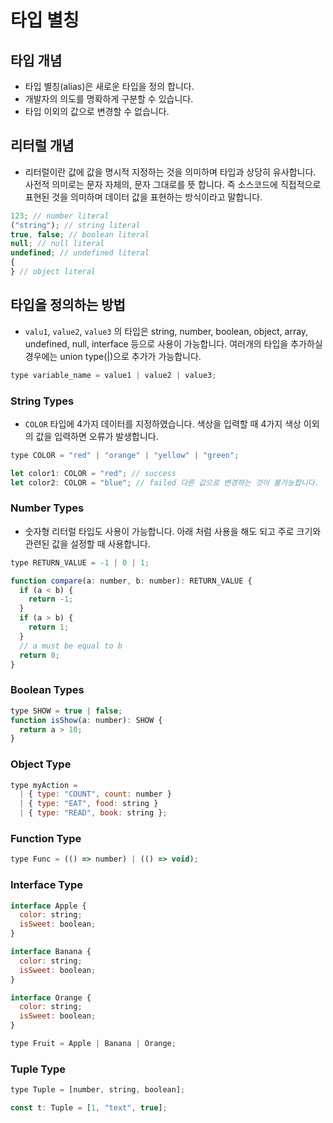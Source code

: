 # 타입 별칭

## 타입 개념

- 타입 별칭(alias)은 새로운 타입을 정의 합니다.
- 개발자의 의도를 명확하게 구분할 수 있습니다.
- 타입 이외의 값으로 변경할 수 없습니다.

## 리터럴 개념

- 리터럴이란 값에 값을 명시적 지정하는 것을 의미하며 타입과 상당히 유사합니다. 사전적 의미로는 문자 자체의, 문자 그대로를 뜻 합니다. 즉 소스코드에 직접적으로 표현된 것을 의미하며 데이터 값을 표현하는 방식이라고 말합니다.

```js
123; // number literal
("string"); // string literal
true, false; // boolean literal
null; // null literal
undefined; // undefined literal
{
} // object literal
```

## 타입을 정의하는 방법

- `valu1`, `value2`, `value3` 의 타입은 string, number, boolean, object, array, undefined, null, interface 등으로 사용이 가능합니다. 여러개의 타입을 추가하실 경우에는 union type(|)으로 추가가 가능합니다.

```js
type variable_name = value1 | value2 | value3;
```

### String Types

- `COLOR` 타입에 4가지 데이터를 지정하였습니다. 색상을 입력할 때 4가지 색상 이외의 값을 입력하면 오류가 발생합니다.

```js
type COLOR = "red" | "orange" | "yellow" | "green";

let color1: COLOR = "red"; // success
let color2: COLOR = "blue"; // failed 다른 값으로 변경하는 것이 불가능합니다.
```

### Number Types

- 숫자형 리터럴 타입도 사용이 가능합니다. 아래 처럼 사용을 해도 되고 주로 크기와 관련된 값을 설정할 때 사용합니다.

```js
type RETURN_VALUE = -1 | 0 | 1;

function compare(a: number, b: number): RETURN_VALUE {
  if (a < b) {
    return -1;
  }
  if (a > b) {
    return 1;
  }
  // a must be equal to b
  return 0;
}
```

### Boolean Types

```js
type SHOW = true | false;
function isShow(a: number): SHOW {
  return a > 10;
}
```

### Object Type

```js
type myAction =
  | { type: "COUNT", count: number }
  | { type: "EAT", food: string }
  | { type: "READ", book: string };
```

### Function Type

```js
type Func = (() => number) | (() => void);
```

### Interface Type

```js
interface Apple {
  color: string;
  isSweet: boolean;
}

interface Banana {
  color: string;
  isSweet: boolean;
}

interface Orange {
  color: string;
  isSweet: boolean;
}

type Fruit = Apple | Banana | Orange;
```

### Tuple Type

```js
type Tuple = [number, string, boolean];

const t: Tuple = [1, "text", true];
```
